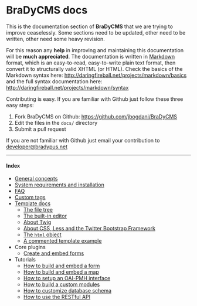 # BraDyCMS docs


This is the documentation section of **BraDyCMS** that we are trying to improve ceaselessly.
Some sections need to be updated, other need to be written, other need some heavy revision.

For this reason any **help** in improving and maintaining this documentation will be **much appreciated**.
The documentation is written in [Markdown](http://daringfireball.net/projects/markdown/) format, which is 
an easy-to-read, easy-to-write plain text format, then convert it to structurally valid XHTML (or HTML).
Check the basics of the Markdown syntax here: http://daringfireball.net/projects/markdown/basics and
the full syntax documentation here: http://daringfireball.net/projects/markdown/syntax

Contributing is easy. If you are familiar with Github just follow these three easy steps:
1. Fork BraDyCMS on Github: https://github.com/jbogdani/BraDyCMS
2. Edit the files in the `docs/` directory
3. Submit a pull request

If you are not familiar with Github just email your contribution to [developer@bradypus.net](mailto:developer@bradypus.net)

---

#### Index
- [General concepts](#docs/read/general)
- [System requirements and installation](#docs/read/install)
- [FAQ](#docs/read/faq)
- [Custom tags](#docs/read/customtags)
- [Template docs](#docs/read/tmpl_index)
  - [The file tree](#docs/read/tmpl_files)
  - [The built-in editor](#docs/read/tmpl_editor)
  - [About Twig](#docs/read/tmpl_twig)
  - [About CSS, Less and the Twitter Bootstrap Framework](#docs/read/tmpl_less)
  - [The `html` object](#docs/read/tmpl_html)
  - [A commented template example](#docs/read/tmpl_example)
- Core plugins
  - [Create and embed forms](#docs/read/userform)
- Tutorials
  - [How to build and embed a form](#docs/read/userform)
  - [How to build and embed a map](#docs/read/usermap)
  - [How to setup an OAI-PMH interface](#docs/read/oai)
  - [How to build a custom modules](#docs/read/usermodule)
  - [How to customize database schema](#docs/read/customfields)
  - [How to use the RESTful API](#docs/read/api)